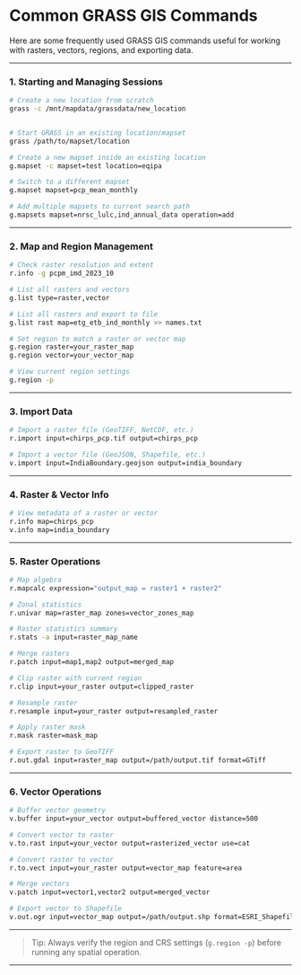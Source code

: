 # Common GRASS GIS Commands
Here are some frequently used GRASS GIS commands useful for working with rasters, vectors, regions, and exporting data.

---

### 1. Starting and Managing Sessions

```bash
# Create a new location from scratch
grass -c /mnt/mapdata/grassdata/new_location


# Start GRASS in an existing location/mapset
grass /path/to/mapset/location

# Create a new mapset inside an existing location
g.mapset -c mapset=test location=eqipa

# Switch to a different mapset
g.mapset mapset=pcp_mean_monthly

# Add multiple mapsets to current search path
g.mapsets mapset=nrsc_lulc,ind_annual_data operation=add
```

---

### 2. Map and Region Management

```bash
# Check raster resolution and extent
r.info -g pcpm_imd_2023_10

# List all rasters and vectors
g.list type=raster,vector

# List all rasters and export to file
g.list rast map=etg_etb_ind_monthly >> names.txt

# Set region to match a raster or vector map
g.region raster=your_raster_map
g.region vector=your_vector_map

# View current region settings
g.region -p
```

---

### 3. Import Data

```bash
# Import a raster file (GeoTIFF, NetCDF, etc.)
r.import input=chirps_pcp.tif output=chirps_pcp

# Import a vector file (GeoJSON, Shapefile, etc.)
v.import input=IndiaBoundary.geojson output=india_boundary
```

---

### 4. Raster & Vector Info

```bash
# View metadata of a raster or vector
r.info map=chirps_pcp
v.info map=india_boundary
```

---

### 5. Raster Operations

```bash
# Map algebra
r.mapcalc expression="output_map = raster1 + raster2"

# Zonal statistics
r.univar map=raster_map zones=vector_zones_map

# Raster statistics summary
r.stats -a input=raster_map_name

# Merge rasters
r.patch input=map1,map2 output=merged_map

# Clip raster with current region
r.clip input=your_raster output=clipped_raster

# Resample raster
r.resample input=your_raster output=resampled_raster

# Apply raster mask
r.mask raster=mask_map

# Export raster to GeoTIFF
r.out.gdal input=raster_map output=/path/output.tif format=GTiff
```

---

### 6. Vector Operations

```bash
# Buffer vector geometry
v.buffer input=your_vector output=buffered_vector distance=500

# Convert vector to raster
v.to.rast input=your_vector output=rasterized_vector use=cat

# Convert raster to vector
r.to.vect input=your_raster output=vector_map feature=area

# Merge vectors
v.patch input=vector1,vector2 output=merged_vector

# Export vector to Shapefile
v.out.ogr input=vector_map output=/path/output.shp format=ESRI_Shapefile
```

---

> Tip: Always verify the region and CRS settings (`g.region -p`) before running any spatial operation.


---

